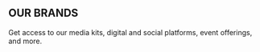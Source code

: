 ## OUR BRANDS

Get access to our media kits, digital and social platforms, event offerings, and more.
